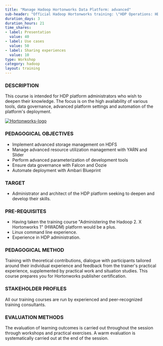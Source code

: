 ```yaml
---
title: "Manage Hadoop Hortonworks Data Platform: advanced"
sub-header: "Official Hadoop Hortonworks training: \"HDP Operations: HDP Management 2\""
duration_days: 3
duration_hours: 21
time_shares:
- label: Presentation
  value: 40
- label: Use cases
  value: 50
- label: Sharing experiences
  value: 10
type: Workshop
category: hadoop
layout: training
---
```


### DESCRIPTION
This course is intended for HDP platform administrators who wish to deepen their knowledge. The focus is on the high availability of various tools, data governance, advanced platform settings and automation of the platform's deployment.

[![Hortonworks-logo](//d1ri137x9edlub.cloudfront.net/uploads/training_partner/logo/2/large_HW_logo.png)](http://hortonworks.com/partner/octo)

### PEDAGOGICAL OBJECTIVES
* Implement advanced storage management on HDFS
* Manage advanced resource utilization management with YARN and Slider
* Perform advanced parameterization of development tools
* Ensure data governance with Falcon and Oozie
* Automate deployment with Ambari Blueprint

### TARGET
* Administrator and architect of the HDP platform seeking to deepen and develop their skills.

### PRE-REQUISITES
* Having taken the training course "Administering the Hadoop 2. X Hortonworks 1" (HWADM) platform would be a plus.
* Linux command line experience.
* Experience in HDP administration.

### PEDAGOGICAL METHOD
Training with theoretical contributions, dialogue with participants tailored around their individual experience and feedback from the trainer's practical experience, supplemented by practical work and situation studies. 
This course prepares you for Hortonworks publisher certification.

### STAKEHOLDER PROFILES
All our training courses are run by experienced and peer-recognized training consultants.

### EVALUATION METHODS
The evaluation of learning outcomes is carried out throughout the session through workshops and practical exercises. A warm evaluation is systematically carried out at the end of the session.